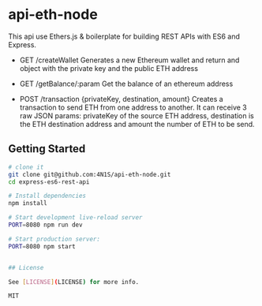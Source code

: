 api-eth-node
==================================

This api use Ethers.js & boilerplate for building REST APIs with ES6 and Express.

- GET /createWallet Generates a new Ethereum wallet and return and object with the private key and the public ETH address

- GET /getBalance/:param Get the balance of an ethereum address

- POST /transaction {privateKey, destination, amount} Creates a transaction to send ETH from one address to another. It can receive 3 raw JSON params: privateKey of the source ETH address, destination is the ETH destination address and amount the number of ETH to be send.



Getting Started
---------------

```sh
# clone it
git clone git@github.com:4N1S/api-eth-node.git
cd express-es6-rest-api

# Install dependencies
npm install

# Start development live-reload server
PORT=8080 npm run dev

# Start production server:
PORT=8080 npm start


## License

See [LICENSE](LICENSE) for more info.

MIT

